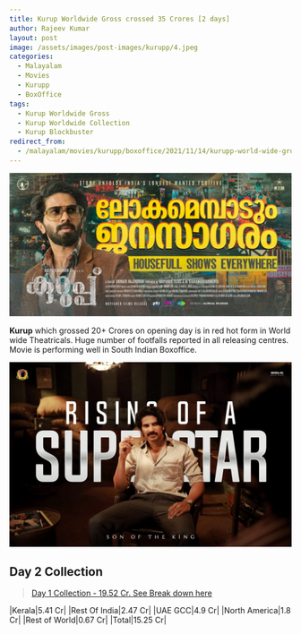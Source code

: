 ```yaml
---
title: Kurup Worldwide Gross crossed 35 Crores [2 days]
author: Rajeev Kumar
layout: post
image: /assets/images/post-images/kurupp/4.jpeg
categories:
  - Malayalam
  - Movies
  - Kurupp
  - BoxOffice
tags:
  - Kurup Worldwide Gross
  - Kurup Worldwide Collection
  - Kurup Blockbuster
redirect_from:
  - /malayalam/movies/kurupp/boxoffice/2021/11/14/kurupp-world-wide-grossed-35-crores.html
---
```

![Kurupp poster 4](/assets/images/post-images/kurupp/4.jpeg)

**Kurup** which grossed 20+ Crores on opening day is in red hot form in World wide Theatricals. Huge number of footfalls reported in all releasing centres. Movie is performing well in South Indian Boxoffice.

![Kurupp poster 5](/assets/images/post-images/kurupp/5.jpeg)

## Day 2 Collection

> [Day 1 Collection - 19.52 Cr. See Break down here](/malayalam/movies/kurupp/2021/11/13/kurupp-breaks-several-records.html)

|Kerala|5.41 Cr|
|Rest Of India|2.47 Cr|
|UAE GCC|4.9 Cr|
|North America|1.8 Cr|
|Rest of World|0.67 Cr|
|Total|15.25 Cr|
